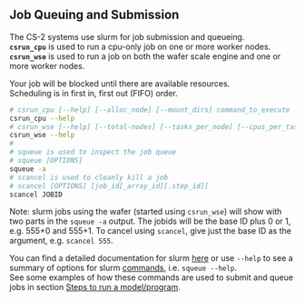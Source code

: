 ## Job Queuing and Submission
The CS-2 systems use slurm for job submission and queueing.<br>
**`csrun_cpu`** is used to run a cpu-only job on one or more worker nodes.<br>
**`csrun_wse`** is used to run a job on both the wafer scale engine and one or more worker nodes.

Your job will be blocked until there are available resources.<br>
Scheduling is in first in, first out (FIFO) order.
```bash
# csrun_cpu [--help] [--alloc_node] [--mount_dirs] command_to_execute
csrun_cpu --help
# csrun_wse [--help] [--total-nodes] [--tasks_per_node] [--cpus_per_task] [--mount_dirs] command_for_cs_execution
csrun_wse --help
#
# squeue is used to inspect the job queue
# squeue [OPTIONS]
squeue -a
# scancel is used to cleanly kill a job
# scancel [OPTIONS] [job_id[_array_id][.step_id]]
scancel JOBID
```

Note: slurm jobs using the wafer (started using `csrun_wse`) will show with two parts in the `squeue -a` output. The jobids will be the base ID plus 0 or 1, e.g. 555+0 and 555+1. To cancel using `scancel`, give just the base ID as the argument, e.g. `scancel 555`. 

You can find a detailed documentation for slurm
[here](https://slurm.schedmd.com/documentation.html) or use `--help` to see a
summary of options for slurm [commands](https://slurm.schedmd.com/quickstart.html#commands), i.e. `squeue --help`.<br>
See some examples of how these commands are used to submit and queue jobs in section [Steps to run a model/program](Steps-to-run-a-model-or-program.md).

